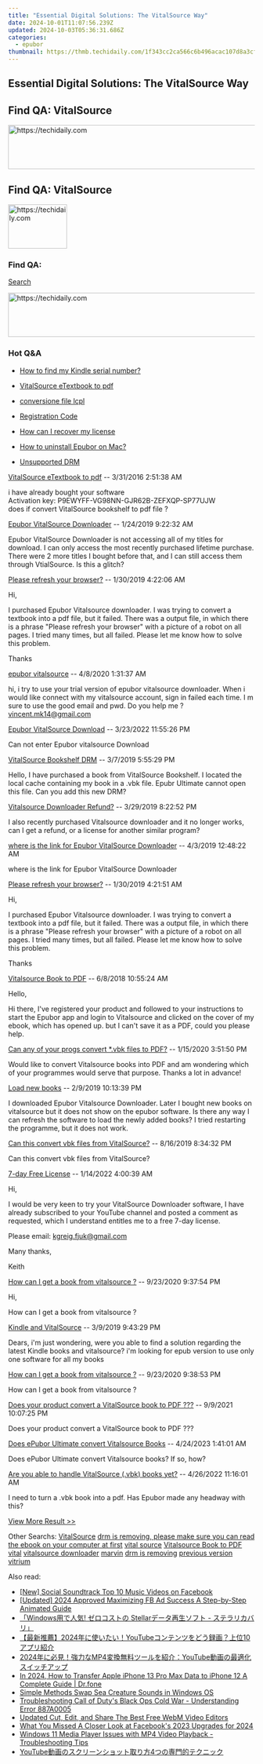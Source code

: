 ```yaml
---
title: "Essential Digital Solutions: The VitalSource Way"
date: 2024-10-01T11:07:56.239Z
updated: 2024-10-03T05:36:31.686Z
categories:
  - epubor
thumbnail: https://thmb.techidaily.com/1f343cc2ca566c6b496acac107d8a3cfc474691f655f34c60ef016476e0a8a74.jpg
---
```


## Essential Digital Solutions: The VitalSource Way

## Find QA: VitalSource

<!-- affiliate ads begin -->
<a href="https://appsumo.8odi.net/c/5597632/2151893/7443" target="_top" id="2151893">
  <img src="//a.impactradius-go.com/display-ad/7443-2151893" border="0" alt="https://techidaily.com" width="728" height="90"/>
</a>
<img height="0" width="0" src="https://appsumo.8odi.net/i/5597632/2151893/7443" style="position:absolute;visibility:hidden;" border="0" />
<!-- affiliate ads end -->

## Find QA: VitalSource

<!-- affiliate ads begin -->
<a href="https://aligracehair.sjv.io/c/5597632/2135408/19272" target="_top" id="2135408">
  <img src="//a.impactradius-go.com/display-ad/19272-2135408" border="0" alt="https://techidaily.com" width="120" height="90"/>
</a>
<img height="0" width="0" src="https://aligracehair.sjv.io/i/5597632/2135408/19272" style="position:absolute;visibility:hidden;" border="0" />
<!-- affiliate ads end -->

### Find QA:

[Search](http://www.epubor.com/Search.aspx?SystemID=46 "Find QA") 

<!-- affiliate ads begin -->
<a href="https://bluettifr.pxf.io/c/5597632/2145082/17095" target="_top" id="2145082">
  <img src="//a.impactradius-go.com/display-ad/17095-2145082" border="0" alt="https://techidaily.com" width="728" height="90"/>
</a>
<img height="0" width="0" src="https://bluettifr.pxf.io/i/5597632/2145082/17095" style="position:absolute;visibility:hidden;" border="0" />
<!-- affiliate ads end -->

### Hot Q&A

* [How to find my Kindle serial number?](https://tools.techidaily.com/epubor/products/)
* [VitalSource eTextbook to pdf](https://tools.techidaily.com/epubor/products/)
* [conversione file lcpl](https://tools.techidaily.com/epubor/products/)
* [Registration Code](https://tools.techidaily.com/epubor/products/)

* [How can I recover my license](https://tools.techidaily.com/epubor/products/)
* [How to uninstall Epubor on Mac?](https://tools.techidaily.com/epubor/products/)
* [Unsupported DRM](https://tools.techidaily.com/epubor/products/)

[VitalSource eTextbook to pdf](https://tools.techidaily.com/epubor/products/) \-- 3/31/2016 2:51:38 AM 

i have already bought your software   
 Activation key: P9EWYFF-VG98NN-GJR62B-ZEFXQP-SP77UJW  
 does if convert VitalSource bookshelf to pdf file ?

[Epubor VitalSource Downloader](https://tools.techidaily.com/epubor/products/) \-- 1/24/2019 9:22:32 AM 

Epubor VitalSource Downloader is not accessing all of my titles for download. I can only access the most recently purchased lifetime purchase. There were 2 more titles I bought before that, and I can still access them through VtialSource. Is this a glitch?

[Please refresh your browser?](https://tools.techidaily.com/epubor/products/) \-- 1/30/2019 4:22:06 AM 

Hi,

 I purchased Epubor Vitalsource downloader. I was trying to convert a textbook into a pdf file, but it failed. There was a output file, in which there is a phrase "Please refresh your browser" with a picture of a robot on all pages. I tried many times, but all failed. Please let me know how to solve this problem.

 Thanks

[epubor vitalsource](https://tools.techidaily.com/epubor/products/) \-- 4/8/2020 1:31:37 AM 

hi, i try to use your trial version of epubor vitalsource downloader. When i would like connect with my vitalsource account, sign in failed each time. I m sure to use the good email and pwd. Do you help me ? vincent.mk14@gmail.com

[Epubor VitalSource Download](https://tools.techidaily.com/epubor/products/) \-- 3/23/2022 11:55:26 PM 

Can not enter Epubor vitalsource Download

[VitalSource Bookshelf DRM](https://tools.techidaily.com/epubor/products/) \-- 3/7/2019 5:55:29 PM 

Hello, I have purchased a book from VitalSource Bookshelf. I located the local cache containing my book in a .vbk file. Epubr Ultimate cannot open this file. Can you add this new DRM?

[Vitalsource Downloader Refund?](https://tools.techidaily.com/epubor/products/) \-- 3/29/2019 8:22:52 PM 

I also recently purchased Vitalsource downloader and it no longer works, can I get a refund, or a license for another similar program?

[where is the link for Epubor VitalSource Downloader](https://tools.techidaily.com/epubor/products/) \-- 4/3/2019 12:48:22 AM 

where is the link for Epubor VitalSource Downloader

[Please refresh your browser?](https://tools.techidaily.com/epubor/products/) \-- 1/30/2019 4:21:51 AM 

Hi,

 I purchased Epubor Vitalsource downloader. I was trying to convert a textbook into a pdf file, but it failed. There was a output file, in which there is a phrase "Please refresh your browser" with a picture of a robot on all pages. I tried many times, but all failed. Please let me know how to solve this problem.

 Thanks

[Vitalsource Book to PDF](https://tools.techidaily.com/epubor/products/) \-- 6/8/2018 10:55:24 AM 

Hello,

 Hi there, I've registered your product and followed to your instructions to start the Epubor app and login to Vitalsource and clicked on the cover of my ebook, which has opened up. but I can't save it as a PDF, could you please help.

[Can any of your progs convert \*.vbk files to PDF?](https://tools.techidaily.com/epubor/products/) \-- 1/15/2020 3:51:50 PM 

Would like to convert Vitalsource books into PDF and am wondering which of your programmes would serve that purpose. Thanks a lot in advance!

[Load new books](https://tools.techidaily.com/epubor/products/) \-- 2/9/2019 10:13:39 PM 

I downloaded Epubor Vitalsource Downloader. Later I bought new books on vitalsource but it does not show on the epubor software. Is there any way I can refresh the software to load the newly added books? I tried restarting the programme, but it does not work.

[Can this convert vbk files from VitalSource?](https://tools.techidaily.com/epubor/products/) \-- 8/16/2019 8:34:32 PM 

Can this convert vbk files from VitalSource?

[7-day Free License](https://tools.techidaily.com/epubor/products/) \-- 1/14/2022 4:00:39 AM 

Hi,

 I would be very keen to try your VitalSource Downloader software, I have already subscribed to your YouTube channel and posted a comment as requested, which I understand entitles me to a free 7-day license.

 Please email: kgreig.fjuk@gmail.com

 Many thanks,

 Keith  

[How can I get a book from vitalsource ?](https://tools.techidaily.com/epubor/products/) \-- 9/23/2020 9:37:54 PM 

Hi,

 How can I get a book from vitalsource ? 

[Kindle and VitalSource](https://tools.techidaily.com/epubor/products/) \-- 3/9/2019 9:43:29 PM 

Dears, i'm just wondering, were you able to find a solution regarding the latest Kindle books and vitalsource? i'm looking for epub version to use only one software for all my books 

[How can I get a book from vitalsource ?](https://tools.techidaily.com/epubor/products/) \-- 9/23/2020 9:38:53 PM 

How can I get a book from vitalsource ? 

[Does your product convert a VitalSource book to PDF ???](https://tools.techidaily.com/epubor/products/) \-- 9/9/2021 10:07:25 PM 

Does your product convert a VitalSource book to PDF ???

[Does ePubor Ultimate convert Vitalsource Books](https://tools.techidaily.com/epubor/ultimate/) \-- 4/24/2023 1:41:01 AM 

Does ePubor Ultimate convert Vitalsource books? If so, how?

[Are you able to handle VitalSource (.vbk) books yet?](http://www.epubor.com/are-you-able-to-handle-vitalsource-vbk-books-yet.html) \-- 4/26/2022 11:16:01 AM 

I need to turn a .vbk book into a pdf. Has Epubor made any headway with this?

[View More Result >>](http://www.epubor.com/Search.aspx?Key=VitalSource&Page=1&SystemID=46&sortkey=&stype=0&sort=0)

 Other Searchs: [VitalSource](https://tools.techidaily.com/epubor/products/) [drm is removing, please make sure you can read the ebook on your computer at first](https://tools.techidaily.com/epubor/products/) [vital source](https://tools.techidaily.com/epubor/products/) [Vitalsource Book to PDF](https://tools.techidaily.com/epubor/products/) [vital](https://tools.techidaily.com/epubor/products/) [vitalsource downloader](https://tools.techidaily.com/epubor/products/) [marvin](https://tools.techidaily.com/epubor/products/) [drm is removing](https://tools.techidaily.com/epubor/products/) [previous version](https://tools.techidaily.com/epubor/products/) [vitrium](https://tools.techidaily.com/epubor/products/)

<ins class="adsbygoogle"
     style="display:block"
     data-ad-format="autorelaxed"
     data-ad-client="ca-pub-7571918770474297"
     data-ad-slot="1223367746"></ins>

<ins class="adsbygoogle"
     style="display:block"
     data-ad-client="ca-pub-7571918770474297"
     data-ad-slot="8358498916"
     data-ad-format="auto"
     data-full-width-responsive="true"></ins>

<span class="atpl-alsoreadstyle">Also read:</span>
<div><ul>
<li><a href="https://facebook-videos.techidaily.com/new-social-soundtrack-top-10-music-videos-on-facebook/"><u>[New] Social Soundtrack Top 10 Music Videos on Facebook</u></a></li>
<li><a href="https://facebook-clips.techidaily.com/updated-2024-approved-maximizing-fb-ad-success-a-step-by-step-animated-guide/"><u>[Updated] 2024 Approved Maximizing FB Ad Success A Step-by-Step Animated Guide</u></a></li>
<li><a href="https://data-recovery.techidaily.com/1720600581354-windows-stellar/"><u>「Windows用で人気! ゼロコストの Stellarデータ再生ソフト - ステラリカバリ」</u></a></li>
<li><a href="https://solve-luxury.techidaily.com/2024youtube10/"><u>【最新推薦】2024年に使いたい！YouTubeコンテンツをどう録画？上位10アプリ紹介</u></a></li>
<li><a href="https://solve-luxury.techidaily.com/2024mp4youtube/"><u>2024年に必見！強力なMP4変換無料ツールを紹介：YouTube動画の最適化スイッチアップ</u></a></li>
<li><a href="https://iphone-transfer.techidaily.com/in-2024-how-to-transfer-apple-iphone-13-pro-max-data-to-iphone-12-a-complete-guide-drfone-by-drfone-transfer-from-ios/"><u>In 2024, How to Transfer Apple iPhone 13 Pro Max Data to iPhone 12 A Complete Guide | Dr.fone</u></a></li>
<li><a href="https://extra-lessons.techidaily.com/simple-methods-swap-sea-creature-sounds-in-windows-os/"><u>Simple Methods Swap Sea Creature Sounds in Windows OS</u></a></li>
<li><a href="https://win-able.techidaily.com/troubleshooting-call-of-dutys-black-ops-cold-war-understanding-error-887a0005/"><u>Troubleshooting Call of Duty's Black Ops Cold War - Understanding Error 887A0005</u></a></li>
<li><a href="https://ai-vdieo-software.techidaily.com/updated-cut-edit-and-share-the-best-free-webm-video-editors/"><u>Updated Cut, Edit, and Share The Best Free WebM Video Editors</u></a></li>
<li><a href="https://facebook-video-content.techidaily.com/what-you-missed-a-closer-look-at-facebooks-2023-upgrades-for-2024/"><u>What You Missed A Closer Look at Facebook's 2023 Upgrades for 2024</u></a></li>
<li><a href="https://solve-luxury.techidaily.com/windows-11-media-player-issues-with-mp4-video-playback-troubleshooting-tips/"><u>Windows 11 Media Player Issues with MP4 Video Playback - Troubleshooting Tips</u></a></li>
<li><a href="https://solve-luxury.techidaily.com/youtube4/"><u>YouTube動画のスクリーンショット取り方4つの専門的テクニック</u></a></li>
</ul></div>

